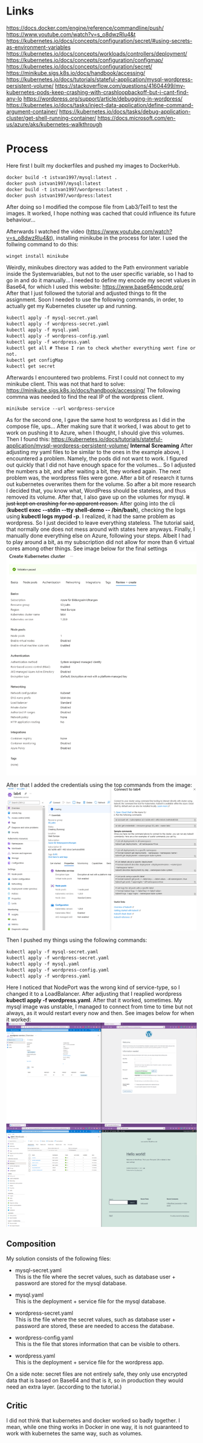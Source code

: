 # Links
https://docs.docker.com/engine/reference/commandline/push/
https://www.youtube.com/watch?v=s_o8dwzRlu4&t
https://kubernetes.io/docs/concepts/configuration/secret/#using-secrets-as-environment-variables
https://kubernetes.io/docs/concepts/workloads/controllers/deployment/
https://kubernetes.io/docs/concepts/configuration/configmap/
https://kubernetes.io/docs/concepts/configuration/secret/
https://minikube.sigs.k8s.io/docs/handbook/accessing/
https://kubernetes.io/docs/tutorials/stateful-application/mysql-wordpress-persistent-volume/
https://stackoverflow.com/questions/41604499/my-kubernetes-pods-keep-crashing-with-crashloopbackoff-but-i-cant-find-any-lo
https://wordpress.org/support/article/debugging-in-wordpress/
https://kubernetes.io/docs/tasks/inject-data-application/define-command-argument-container/
https://kubernetes.io/docs/tasks/debug-application-cluster/get-shell-running-container/
https://docs.microsoft.com/en-us/azure/aks/kubernetes-walkthrough

# Process
Here first I built my dockerfiles and pushed my images to DockerHub.
```console
docker build -t istvan1997/mysql:latest .
docker push istvan1997/mysql:latest
docker build -t istvan1997/wordpress:latest .
docker push istvan1997/wordpress:latest
```
After doing so I modified the compose file from Lab3/Teil1 to test the images.
It worked, I hope nothing was cached that could influence its future behaviour...

Afterwards I watched the video (https://www.youtube.com/watch?v=s_o8dwzRlu4&t), installing minikube in the process for later. 
I used the follwing command to do this:
```console
winget install minikube
```
Weirdly, minikubes directory was added to the Path environment variable inside the Systemvariables, but not to the user specific variable, so I had to go in and do it manually...
I needed to define my encode my secret values in Base64, for which I used this website: https://www.base64encode.org/
After that I just followed the tutorial and adjusted things to fit the assignment.
Soon I needed to use the following commands, in order, to actually get my Kubernetes cluseter up and running.
```console
kubectl apply -f mysql-secret.yaml
kubectl apply -f wordpress-secret.yaml
kubectl apply -f mysql.yaml
kubectl apply -f wordpress-config.yaml
kubectl apply -f wordpress.yaml
kubectl get all # These I ran to check whether everything went fine or not.
kubectl get configMap
kubectl get secret
```
Afterwards I encountered two problems. First I could not connect to my minikube client. This was not that hard to solve: https://minikube.sigs.k8s.io/docs/handbook/accessing/
The following commna was needed to find the real IP of the wordpress client.
```console 
minikube service --url wordpress-service
```
As for the second one, I gave the same host to wordpress as I did in the compose file, ups...
After making sure that it worked, I was about to get to work on pushing it to Azure, when I thought, I should give this volumes. Then I found this: https://kubernetes.io/docs/tutorials/stateful-application/mysql-wordpress-persistent-volume/
**Internal Screaming**
After adjusting my yaml files to be similar to the ones in the example above, I encountered a problem. Namely, the pods did not want to work. I figured out quickly that I did not have enough space for the volumes... So I adjusted the numbers a bit, and after waiting a bit, they worked again.
The next problem was, the wordpress files were gone. After a bit of research it turns out kubernetes overwrites them for the volume. So after a bit more research I decided that, you know what, WordPress should be stateless, and thus removed its volume. After that, I also gave up on the volumes for mysql. ~~It just kept on crashing for no apparent reason.~~ After going into the cli (**kubectl exec --stdin --tty shell-demo -- /bin/bash**), checking the logs using **kubectl logs mypod -p**. I realized, it had the same problem as wordpress. So I just decided to leave everything stateless. The tutorial said, that normally one does not mess around with states here anyways.
Finally, I manually done everything else on Azure, following your steps.
Albeit I had to play around a bit, as my subscription did not allow for more than 6 virtual cores among other things.
See image below for the final settings
![Azure Kubernetes Config](Images/Azure_Kubernetes_Config.PNG)

After that I added the credentials using the top commands from the image:
![Azure Kubernetes Commands](Images/Azure_Kubernetes_Commands.PNG)

Then I pushed my things using the following commands:
```console
kubectl apply -f mysql-secret.yaml
kubectl apply -f wordpress-secret.yaml
kubectl apply -f mysql.yaml
kubectl apply -f wordpress-config.yaml
kubectl apply -f wordpress.yaml
```
Here I noticed that NodePort was the wrong kind of service-type, so I changed it to a LoadBalancer.
After adjusting that I reaplied wordpress **kubectl apply -f wordpress.yaml**.
After that it worked, sometimes. My mysql image was unstable, I managed to connect from time to time but not always, as it would restart every now and then.
See images below for when it worked:
![Wordpress Service with LoadBalancer](Images/Working.PNG)
![Wordpress Hello World](Images/Working2.PNG)

## Composition
My solution consists of the following files:
+ mysql-secret.yaml  
This is the file where the secret values, such as database user + password are stored for the mysql database.

+ mysql.yaml  
This is the deployment + service file for the mysql database.

+ wordpress-secret.yaml  
This is the file where the secret values, such as database user + password are stored, these are needed to access the database.

+ wordpress-config.yaml  
This is the file that stores information that can be visible to others.

+ wordpress.yaml  
This is the deployment + service file for the wordpress app.  

On a side note: secret files are not entirely safe, they only use encrypted data that is based on Base64 and that is it, so in production they would need an extra layer. (according to the tutorial.)

## Critic
I did not think that kubernetes and docker worked so badly together. I mean, while one thing works in Docker in one way, it is not guaranteed to work with kubernetes the same way, such as volumes.
